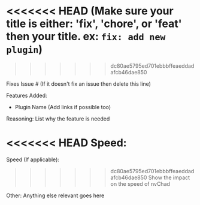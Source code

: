 <<<<<<< HEAD
(Make sure your title is either: 'fix', 'chore', or 'feat' then your title. ex: `fix: add new plugin`)
=======
>>>>>>> dc80ae5795ed701ebbbffeaeddadafcb46dae850

Fixes Issue # (If it doesn't fix an issue then delete this line)

Features Added:
- Plugin Name (Add links if possible too)

Reasoning:
List why the feature is needed 

<<<<<<< HEAD
Speed:
=======
Speed (If applicable):
>>>>>>> dc80ae5795ed701ebbbffeaeddadafcb46dae850
Show the impact on the speed of nvChad

Other:
Anything else relevant goes here
